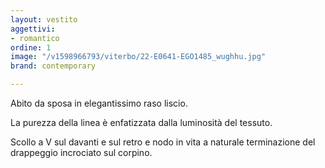 ```yaml
---
layout: vestito
aggettivi:
- romantico
ordine: 1
image: "/v1598966793/viterbo/22-E0641-EGO1485_wughhu.jpg"
brand: contemporary

---
```

Abito da sposa in elegantissimo raso liscio.

La purezza della linea è enfatizzata dalla luminosità del tessuto.

Scollo a V sul davanti e sul retro e nodo in vita a naturale terminazione del drappeggio incrociato sul corpino.